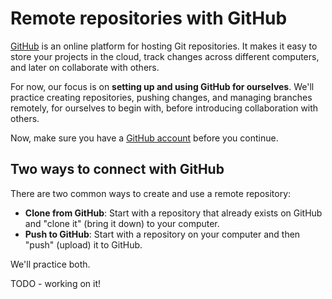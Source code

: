 # Remote repositories with GitHub

[GitHub](https://github.com) is an online platform for hosting Git repositories. It makes it easy to store your projects in the cloud, track changes across different computers, and later on collaborate with others.  

For now, our focus is on **setting up and using GitHub for ourselves**. We'll practice creating repositories, pushing changes, and managing branches remotely, for ourselves to begin with, before introducing collaboration with others.  

Now, make sure you have a [GitHub account](https://github.com/signup) before you continue.  

## Two ways to connect with GitHub

There are two common ways to create and use a remote repository:  

- **Clone from GitHub**: Start with a repository that already exists on GitHub and "clone it" (bring it down) to your computer.  
- **Push to GitHub**: Start with a repository on your computer and then "push" (upload) it to GitHub.

We'll practice both.

TODO - working on it!